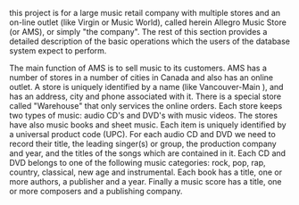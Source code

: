 this project is for a large music retail company with multiple stores and an on-line outlet (like Virgin or Music World), called herein Allegro Music Store (or AMS), or simply "the company". The rest of this section provides a detailed description of the basic operations which the users of the database system expect to perform.

The main function of AMS is to sell music to its customers. AMS has  a number of stores in a number of cities in Canada and also has an online outlet. A store is uniquely identified by a name (like Vancouver-Main ), and  has an address, city and phone associated with it. There is a special store called "Warehouse" that only services the online orders. Each store keeps two types of music:  audio CD's and DVD's with music videos. The stores have also music books and  sheet music. Each item is uniquely identified by a universal product code (UPC). For each audio CD and  DVD we need to record their title, the leading singer(s) or group, the production company and  year,  and the titles of the songs which are  contained in it.  Each CD and DVD belongs to one of the following music categories: rock, pop, rap, country, classical, new age and instrumental.  Each book has a title, one or more authors,  a publisher and a year. Finally a music score has a title, one or more composers and a publishing company.